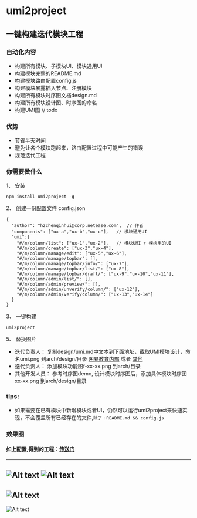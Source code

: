 # umi2project

## 一键构建迭代模块工程

### 自动化内容
- 构建所有模块、子模块UI、模块通用UI
- 构建模块完整的README.md
- 构建模块路由配置config.js
- 构建模块暴露插入节点、注册模块
- 构建所有模块时序图文档design.md
- 构建所有模块设计图、时序图的命名
- 构建UMI图  // todo

### 优势
- 节省半天时间
- 避免让各个模块跑起来，路由配置过程中可能产生的错误
- 规范迭代工程

### 你需要做什么

1、 安装

```
npm install umi2project -g
```

2、 创建一份配置文件 config.json

```
{
  "author": "hzchenqinhui@corp.netease.com",  // 作者
  "components": ["ux-a","ux-b","ux-c"],   // 模块通用UI
  "umi":{
    "#/m/column/list": ["ux-1","ux-2"],   // 模块UMI + 模块里的UI
    "#/m/column/create": ["ux-3","ux-4"],
    "#/m/column/manage/edit": ["ux-5","ux-6"],
    "#/m/column/manage/topbar": [],
    "#/m/column/manage/topbar/info/": ["ux-7"],
    "#/m/column/manage/topbar/list/": ["ux-8"],
    "#/m/column/manage/topbar/draft/": ["ux-9","ux-10","ux-11"],
    "#/m/column/admin/list/": [],
    "#/m/column/admin/preview/": [],
    "#/m/column/admin/unverify/column/": ["ux-12"],
    "#/m/column/admin/verify/column/": ["ux-13","ux-14"]
  }
}
```

3、 一键构建

```
umi2project
```

5、 替换图片

- 迭代负责人： 复制design/umi.md中文本到下面地址，截取UMI模块设计，命名umi.png 到arch/design/目录
[网易教育内部](http://cppl.front.com/#/sequence) 或者
[其他](http://knsv.github.io/mermaid/live_editor/)
- 迭代负责人： 添加模块功能图f-xx-xx.png 到arch/目录
- 其他开发人员： 参考时序图demo, 设计模块时序图后，添加具体模块时序图xx-xx.png 到arch/design/目录



### tips:
- 如果需要在已有模块中新增模块或者UI，仍然可以运行umi2project来快速实现，不会覆盖所有已经存在的文件,`除了：README.md && config.js`

### 效果图
#### 如上配置,得到的工程：[传送门](https://g.hz.netease.com/hzchenqinhui/module-column/tree/master)

--------
![Alt text](http://edu-image.nosdn.127.net/44DBE02A54A7F3B224BE51A8592623CF.png?imageView&thumbnail=600x0)
![Alt text](http://edu-image.nosdn.127.net/0CD8810C5AA0002764B2DAD376273B16.png?imageView&thumbnail=750x0)
--------
![Alt text](http://edu-image.nosdn.127.net/2DCE3C0CC1E78644205076D8371A92E0.png?imageView&thumbnail=600x0)
--------
![Alt text](http://edu-image.nosdn.127.net/E9DE3E5EA3E2BCEF2EEE930A9088632A.png?imageView&thumbnail=200x0)